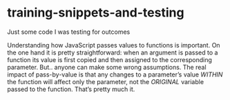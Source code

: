 # training-snippets-and-testing
Just some code I was testing for outcomes


Understanding how JavaScript passes values to functions is important. On the one hand it is pretty straightforward: when an argument is passed to a function its value is first copied and then assigned to
the corresponding parameter. But.. anyone can make some wrong assumptions. The real impact of pass-by-value is that any changes to a parameter’s value *WITHIN*  the function will affect only the parameter,
not the *ORIGINAL* variable passed to the function. That’s pretty much it.


